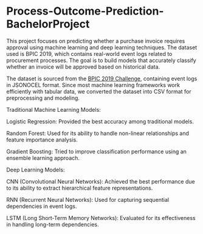 # Process-Outcome-Prediction-BachelorProject
This project focuses on predicting whether a purchase invoice requires approval using machine learning and deep learning techniques. The dataset used is BPIC 2019, which contains real-world event logs related to procurement processes. The goal is to build models that accurately classify whether an invoice will be approved based on historical data.

The dataset is sourced from the [BPIC 2019 Challenge](https://data.4tu.nl/datasets/dc66ef2b-cd5e-436f-a3fb-ebaf9ece54a3/1), containing event logs in JSONOCEL format. Since most machine learning frameworks work efficiently with tabular data, we converted the dataset into CSV format for preprocessing and modeling.

Traditional Machine Learning Models:

Logistic Regression: Provided the best accuracy among traditional models.

Random Forest: Used for its ability to handle non-linear relationships and feature importance analysis.

Gradient Boosting: Tried to improve classification performance using an ensemble learning approach.

Deep Learning Models:

CNN (Convolutional Neural Networks): Achieved the best performance due to its ability to extract hierarchical feature representations.

RNN (Recurrent Neural Networks): Used for capturing sequential dependencies in event logs.

LSTM (Long Short-Term Memory Networks): Evaluated for its effectiveness in handling long-term dependencies.
